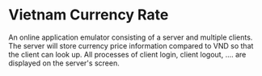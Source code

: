 # Vietnam Currency Rate
An online application emulator consisting of a server and multiple clients. The server will store currency price information compared to VND so that the client can look up. All processes of client login, client logout, .... are displayed on the server's screen.
